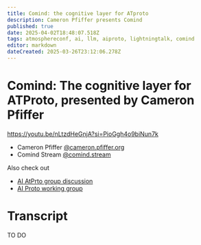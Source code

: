 ```yaml
---
title: Comind: the cognitive layer for ATproto
description: Cameron Pfiffer presents Comind
published: true
date: 2025-04-02T18:48:07.518Z
tags: atmosphereconf, ai, llm, aiproto, lightningtalk, comind
editor: markdown
dateCreated: 2025-03-26T23:12:06.278Z
---
```


# Comind: The cognitive layer for ATProto, presented by Cameron Pfiffer

https://youtu.be/nLtzdHeGnjA?si=PioGgh4o9biNun7k
<!-- media players currently not supported -->

* Cameron Pfiffer [@cameron.pfiffer.org](https://bsky.app/profile/cameron.pfiffer.org)
* Comind Stream [@comind.stream](https://bsky.app/profile/comind.stream)

Also check out
* [AI AtPrto group discussion](https://wiki.atprotocol.community/en/atmosphereconf/seattle2025/ai-atproto)
* [AI Proto working group](https://wiki.atprotocol.community/en/working-groups/aiproto)

# Transcript

TO DO